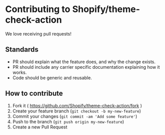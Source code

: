 # Contributing to Shopify/theme-check-action

We love receiving pull requests!

## Standards

- PR should explain what the feature does, and why the change exists.
- PR should include any carrier specific documentation explaining how it works.
- Code should be generic and reusable.

## How to contribute

1. Fork it ( https://github.com/Shopify/theme-check-action/fork )
2. Create your feature branch (`git checkout -b my-new-feature`)
3. Commit your changes (`git commit -am 'Add some feature'`)
4. Push to the branch (`git push origin my-new-feature`)
5. Create a new Pull Request
